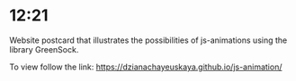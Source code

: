 # 12:21

Website postcard that illustrates the possibilities of js-animations using the library GreenSock.

To view follow the link: https://dzianachayeuskaya.github.io/js-animation/
